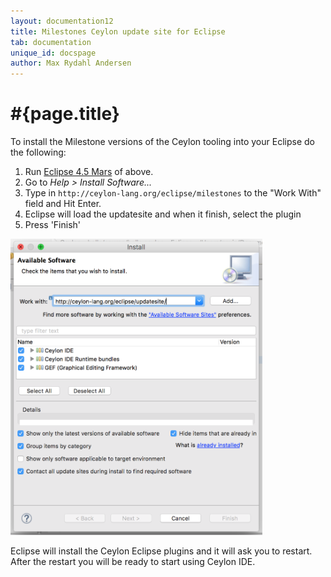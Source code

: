 ```yaml
---
layout: documentation12
title: Milestones Ceylon update site for Eclipse
tab: documentation
unique_id: docspage
author: Max Rydahl Andersen
---
```


# #{page.title}

To install the Milestone versions of the Ceylon tooling into your 
Eclipse do the following:

1. Run [Eclipse 4.5 Mars](http://eclipse.org/downloads) of above.
2. Go to *Help > Install Software...*
3. Type in `http://ceylon-lang.org/eclipse/milestones` to the 
   "Work With" field and Hit Enter.
4. Eclipse will load the updatesite and when it finish, select 
   the plugin
5. Press 'Finish'

<img src="/images/eclipseupdatesite.png" alt="Update Site" width="80%" height="auto"/>

Eclipse will install the Ceylon Eclipse plugins and it will ask 
you to restart. After the restart you will be ready to start using 
Ceylon IDE.
